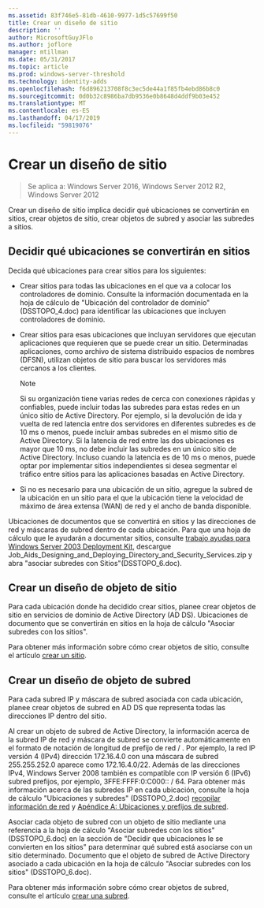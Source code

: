 ```yaml
---
ms.assetid: 83f746e5-81db-4610-9977-1d5c57699f50
title: Crear un diseño de sitio
description: ''
author: MicrosoftGuyJFlo
ms.author: joflore
manager: mtillman
ms.date: 05/31/2017
ms.topic: article
ms.prod: windows-server-threshold
ms.technology: identity-adds
ms.openlocfilehash: f6d896213708f8c3ec5de44a1f85fb4ebd86b8c0
ms.sourcegitcommit: 0d0b32c8986ba7db9536e0b8648d4ddf9b03e452
ms.translationtype: MT
ms.contentlocale: es-ES
ms.lasthandoff: 04/17/2019
ms.locfileid: "59819076"
---
```

# <a name="creating-a-site-design"></a>Crear un diseño de sitio

>Se aplica a: Windows Server 2016, Windows Server 2012 R2, Windows Server 2012

Crear un diseño de sitio implica decidir qué ubicaciones se convertirán en sitios, crear objetos de sitio, crear objetos de subred y asociar las subredes a sitios.  
  
## <a name="deciding-which-locations-will-become-sites"></a>Decidir qué ubicaciones se convertirán en sitios

Decida qué ubicaciones para crear sitios para los siguientes:  
  
- Crear sitios para todas las ubicaciones en el que va a colocar los controladores de dominio. Consulte la información documentada en la hoja de cálculo de "Ubicación del controlador de dominio" (DSSTOPO_4.doc) para identificar las ubicaciones que incluyen controladores de dominio.  
- Crear sitios para esas ubicaciones que incluyan servidores que ejecutan aplicaciones que requieren que se puede crear un sitio. Determinadas aplicaciones, como archivo de sistema distribuido espacios de nombres (DFSN), utilizan objetos de sitio para buscar los servidores más cercanos a los clientes.  

   > [!NOTE]  
   > Si su organización tiene varias redes de cerca con conexiones rápidas y confiables, puede incluir todas las subredes para estas redes en un único sitio de Active Directory. Por ejemplo, si la devolución de ida y vuelta de red latencia entre dos servidores en diferentes subredes es de 10 ms o menos, puede incluir ambas subredes en el mismo sitio de Active Directory. Si la latencia de red entre las dos ubicaciones es mayor que 10 ms, no debe incluir las subredes en un único sitio de Active Directory. Incluso cuando la latencia es de 10 ms o menos, puede optar por implementar sitios independientes si desea segmentar el tráfico entre sitios para las aplicaciones basadas en Active Directory.  

- Si no es necesario para una ubicación de un sitio, agregue la subred de la ubicación en un sitio para el que la ubicación tiene la velocidad de máximo de área extensa (WAN) de red y el ancho de banda disponible.  
  
Ubicaciones de documentos que se convertirá en sitios y las direcciones de red y máscaras de subred dentro de cada ubicación. Para que una hoja de cálculo que le ayudarán a documentar sitios, consulte [trabajo ayudas para Windows Server 2003 Deployment Kit](https://go.microsoft.com/fwlink/?LinkID=102558), descargue Job_Aids_Designing_and_Deploying_Directory_and_Security_Services.zip y abra "asociar subredes con Sitios"(DSSTOPO_6.doc).  
  
## <a name="creating-a-site-object-design"></a>Crear un diseño de objeto de sitio

Para cada ubicación donde ha decidido crear sitios, planee crear objetos de sitio en servicios de dominio de Active Directory (AD DS). Ubicaciones de documento que se convertirán en sitios en la hoja de cálculo "Asociar subredes con los sitios".  
  
Para obtener más información sobre cómo crear objetos de sitio, consulte el artículo [crear un sitio](https://go.microsoft.com/fwlink/?LinkId=107067).  
  
## <a name="creating-a-subnet-object-design"></a>Crear un diseño de objeto de subred

Para cada subred IP y máscara de subred asociada con cada ubicación, planee crear objetos de subred en AD DS que representa todas las direcciones IP dentro del sitio.  
  
Al crear un objeto de subred de Active Directory, la información acerca de la subred IP de red y máscara de subred se convierte automáticamente en el formato de notación de longitud de prefijo de red <IP address> / <prefix length>. Por ejemplo, la red IP versión 4 (IPv4) dirección 172.16.4.0 con una máscara de subred 255.255.252.0 aparece como 172.16.4.0/22. Además de las direcciones IPv4, Windows Server 2008 también es compatible con IP versión 6 (IPv6) subred prefijos, por ejemplo, 3FFE:FFFF:0:C000:: / 64. Para obtener más información acerca de las subredes IP en cada ubicación, consulte la hoja de cálculo "Ubicaciones y subredes" (DSSTOPO_2.doc) [recopilar información de red](../../ad-ds/plan/Collecting-Network-Information.md) y [Apéndice A: Ubicaciones y prefijos de subred](Appendix-A--Locations-and-Subnet-Prefixes.md).  
  
Asociar cada objeto de subred con un objeto de sitio mediante una referencia a la hoja de cálculo "Asociar subredes con los sitios" (DSSTOPO_6.doc) en la sección de "Decidir que ubicaciones le se convierten en los sitios" para determinar qué subred está asociarse con un sitio determinado. Documento que el objeto de subred de Active Directory asociado a cada ubicación en la hoja de cálculo "Asociar subredes con los sitios" (DSSTOPO_6.doc).  
  
Para obtener más información sobre cómo crear objetos de subred, consulte el artículo [crear una subred](https://go.microsoft.com/fwlink/?LinkId=107068).
